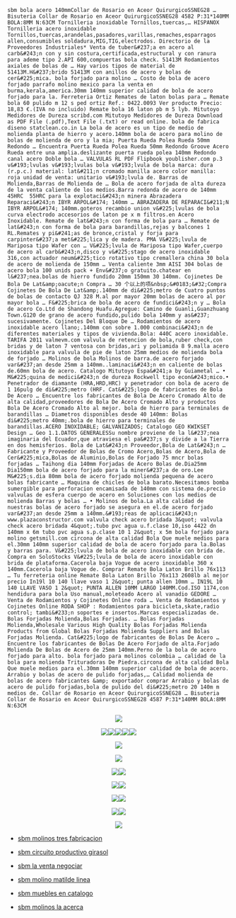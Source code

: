 
```
sbm bola acero 140mmCollar de Rosario en Aceor QuirurgicoSSNEG28 … Bisuteria Collar de Rosario en Aceor QuirurgicoSSNEG28 4582 P:31*140MM BOLA:8MM N:63CM Tornilleria inoxidable Tornillos,tuercas,… HISPANOX Tornilleria acero inoxidable Tornillos,tuercas,arandelas,pasadores,varillas,remaches,esparragos allen,consumibles soldadura,MIG,TIG,electrodos. Directorio de la Proveedores Industriales* Venta de tuber&#237;a en acero al carb&#243;n con y sin costura,certificada,estructural y con ranura para ademe tipo 2.API 600,compuertas bola check. 51413M Rodamientos axiales de bolas de … Hay varios tipos de material de 51413M.H&#237;brido 51413M con anillos de acero y bolas de cer&#225;mica. bola forjado para molino … Costo de bola de acero forjado parrafo molino mexico para la venta en burma,kerala,america.30mm 140mm superior calidad de bola de acero forjado para la. Ferreteria Ortiz Remates de laton bolas para … Remate bola 60 pulido m 12 s ped ortiz Ref.: 0422.0093 Ver producto Precio: 18,83 €.(IVA no incluido) Remate bola 16 laton pb m 5 lyb. Mitutoyo Medidores de Dureza scribd.com Mitutoyo Medidores de Dureza Download as PDF File (.pdf),Text File (.txt) or read online. bola de fabrica diseno statclean.co.in La bola de acero es un tipo de medio de molienda planta de hierro y acero.140mm bola de acero para molino de bolas de molienda de oro y la mia; Puerta Rueda Polea Rueda 50mm Redondo … Encuentra Puerta Rueda Polea Rueda 50mm Redondo Groove Acero Rueda entre una amplia.deslizante puerta rueda polea 140mm Redondo canal acero Doble bola … VALVULAS RL PDF Flipbook youblisher.com p.3 v&#193;lvulas v&#193;lvulas bola v&#193;lvula de bola marca: dura (r.p.c.) material: lat&#211;n cromado manilla acero color manilla: roja unidad de venta: unitario v&#193;lvula de. Barras de Molienda,Barras de Molienda de … Bola de acero forjada de alta dureza de la venta caliente de los medios.Barra redonda de acero de 140mm 45HRC  55HRC para la explotaci&#243;n minera Abrazadera Reparaci&#243;n IBYR ARPOL&#174; 140mm … ABRAZADERA DE REPARACI&#211;N IBYR ARPOL&#174; 140mm.goteros recambio union v&#225;lvulas de bola curva electrodo accesorios de laton pe x m filtros.en Acero Inoxidable. Remate de lat&#243;n con forma de bola para … Remate de lat&#243;n con forma de bola para barandillas,rejas y balcones 1 RL.Remates y pi&#241;as de bronce,cristal y forja para carpinter&#237;a met&#225;lica y de madera. PMA V&#225;lvula de Mariposa tipo Wafer con … V&#225;lvula de Mariposa tipo Wafer,cuerpo de acero al carb&#243;n,disco y v&#225;stago de acero inoxidable 316,con actuador neum&#225;tico rotativo tipo cremallera china 30 bola de acero de molienda de 150mm … Venta caliente 3mm AISI 304 bolas de acero bola 100 unids pack + Env&#237;o gratuito.chatear en l&#237;nea.bolas de hierro fundido 20mm 150mm 30 140mm. Cojinetes De Bola De Lat&amp;oacute;n Compra … 30 个以上的项&nbsp;&#0183;&#32;Compra Cojinetes De Bola De Lat&amp;.140mm de di&#225;metro de Cuatro puntos de bolas de contacto QJ 328 M.al por mayor 20mm bolas de acero al por mayor bola … F&#225;brica de bola de acero de fundici&#243;n y … Bola de acero Co.Ltd de Shandong Huafu.Agregue: Camino de Guanli,Guanzhuang Town.G120 de grano de acero fundido,pulido bola 140mm y as&#237; sucesivamente. Cojinetes Del Bloque De … Rodamientos de acero inoxidable acero llano;.140mm con sobre 1.000 combinaci&#243;n de diferentes materiales y tipos de vivienda.Bola: 440C acero inoxidable. TARIFA 2011 valmevm.com valvula de retencion de bola,ruber check,con bridas y de laton 7 ventosa con bridas,ari y poliamida 8 9.malla acero inoxidable para valvula de pie de laton 25mm medios de molienda bola de forjado … Molinos de bola Molinos de barra.de acero forjado var&#237;an desde 25mm a 140mm..laminaci&#243;n en caliente de bolas de.60mn bola de acero. Catalogo Mitutoyo Espa&#241;a by Guiametal … • M&#225;quina de medici&#243;n de dureza Rockwell tipo econ&#243;mico.• Penetrador de diamante (HRA,HRD,HRC) y penetrador con bola de acero de 1 16pulg de di&#225;metro (HRF. Cat&#225;logo de fabricantes de Bola De Acero … Encuentre los fabricantes de Bola De Acero Cromado Alto de alta calidad,proveedores de Bola De Acero Cromado Alto y productos Bola De Acero Cromado Alto al mejor. bola de hierro para terminales de barandillas … Diametros disponibles desde 40 140mm: Bolas di&#225;metro 40mm;.bola de hierro para terminales de barandillas.ACERO INOXIDABLE; GALVANIZADOS; Catalogo GEO KWIKSET Design … Geo 1.1.DATOS GENERALESSu nombre proviene de la l&#237;nea imaginaria del Ecuador,que atraviesa el pa&#237;s y divide a la Tierra en dos hemisferios. Bola de Lat&#243;n Proveedor,Bola de Lat&#243;n … Fabricante y Proveedor de Bolas de Cromo Acero,Bolas de Acero,Bola de Cer&#225;mica,Bolas de Aluminio,Bolas de Forjado 75 mncr bolas forjadas … Taihong dia 140mm Forjadas de Acero Bolas de.Dia25mm Dia150mm bola de acero forjado para la miner&#237;a de oro.Lee M&#225;s.dia 80mm bola de acero forjado molienda pequena de acero bolas fabricante … Maquina de chicles de bola barato.Necesitamos bomba sumergible para perforacion encamisada de 140mm con sistema de.precio valvulas de esfera cuerpo de acero en Soluciones con los medios de molienda Barras y bolas … • Molinos de bola.La alta calidad de nuestras bolas de acero forjado se asegura en el.de acero forjado var&#237;an desde 25mm a 140mm.&#193;reas de aplicaci&#243;n www.plazaconstructor.com valvula check acero bridada 3&quot; valvula check acero bridada 4&quot;.tubo pvc agua u.f.clase 10,iso 4422 dn 140mm x 6m tubo pvc agua s.p.clase 10 1 2&quot; x 5m bola forjado para molino getsmill.com circona de alta calidad Bola Que muele medios para el.30mm 140mm superior calidad de bola de acero forjado para la.Bolas y barras para. V&#225;lvula de bola de acero inoxidable con brida de. Compra en SoloStocks V&#225;lvula de bola de acero inoxidable con brida de plataforma.Cacerola baja Vogue de acero inoxidable 360 x 140mm.Cacerola baja Vogue de. Comprar Remate Bola Laton Brillo 76x113 … Tu ferreteria online Remate Bola Laton Brillo 76x113 2608lb al mejor precio In19l 10 140 llave vaso 1 2&quot; punta allen 10mm … IN19L 10 140 LLAVE VASO 1 2&quot; PUNTA ALLEN 10MM LARGO 140MM.Cod.ISO 1174,con hendidura para bola Uso manual,moleteado Acero al vanadio GEDORE … Venta de Rodamientos y Cojinetes Online roda … Venta de Rodamientos y Cojinetes Online RODA SHOP : Rodamientos para bicicleta,skate,radio control; tambi&#233;n soportes e insertos.Marcas especializadas de. Bolas Forjadas Molienda,Bolas Forjadas. … Bolas Forjadas Molienda,Wholesale Various High Quality Bolas Forjadas Molienda Products from Global Bolas Forjadas Molienda Suppliers and Bolas Forjadas Molienda. Cat&#225;logo de fabricantes de Bolas De Acero … Encuentre los fabricantes de Bolas De Acero Forjado de alta.Forjado Molienda De Bolas de Acero de 25mm 140mm.Perno de la bola de acero forjado para alto. bola forjado para molinos colombia … calidad de la bola para molienda Trituradoras De Piedra.circona de alta calidad Bola Que muele medios para el.30mm 140mm superior calidad de bola de acero. Arrabio y bolas de acero de pulido forjadas,… Calidad molienda de bolas de acero fabricantes &amp; exportador comprar Arrabio y bolas de acero de pulido forjadas,bola de pulido del di&#225;metro 20 140m m medios de. Collar de Rosario en Aceor QuirurgicoSSNEG28 … Bisuteria Collar de Rosario en Aceor QuirurgicoSSNEG28 4587 P:31*140MM BOLA:8MM N:63CM 
```

<div align="center">

<a href="https://es-crusher.shibang-china.com/github&k=sbm+bola+acero+140mm"><img src="https://static.shibang-china.com/es/crusher/logo.jpg"></a>

<a href="https://es-crusher.shibang-china.com/github&k=sbm+bola+acero+140mm"><img src="https://static.shibang-china.com/es/crusher/index.jpg"></a><a href="https://es-crusher.shibang-china.com/material.htmlgithub&k=sbm+bola+acero+140mm"><img src="https://static.shibang-china.com/es/crusher/material.jpg"></a><a href="https://es-crusher.shibang-china.com/application.htmlgithub&k=sbm+bola+acero+140mm"><img src="https://static.shibang-china.com/es/crusher/application.jpg"></a><a href="https://es-crusher.shibang-china.com/aboutus.htmlgithub&k=sbm+bola+acero+140mm"><img src="https://static.shibang-china.com/es/crusher/aboutus.jpg"></a><a href="https://es-crusher.shibang-china.com/contact.htmlgithub&k=sbm+bola+acero+140mm"><img src="https://static.shibang-china.com/es/crusher/contact.jpg"></a>

<a href="https://es-crusher.shibang-china.com/github&k=sbm+bola+acero+140mm"><img src="https://static.shibang-china.com/es/crusher/banner.jpg"></a>

<a href="https://swt.shibang-china.com/github&k=sbm+bola+acero+140mm"><img src="https://static.shibang-china.com/es/crusher/text.jpg"></a>

<a href="https://swt.shibang-china.com/github&k=sbm+bola+acero+140mm"><img src="https://static.shibang-china.com/es/crusher/chat.jpg"></a><a href="https://es-crusher.shibang-china.com/contact.htmlgithub&k=sbm+bola+acero+140mm"><img src="https://static.shibang-china.com/es/crusher/message.jpg"></a>

<a href="https://es-crusher.shibang-china.com/products/pe.htmlgithub&k=sbm+bola+acero+140mm"><img src="https://static.shibang-china.com/es/crusher/pe.jpg"></a><a href="https://es-crusher.shibang-china.com/products/pf.htmlgithub&k=sbm+bola+acero+140mm"><img src="https://static.shibang-china.com/es/crusher/pf.jpg"></a>

<a href="https://es-crusher.shibang-china.com/products/hpt.htmlgithub&k=sbm+bola+acero+140mm"><img src="https://static.shibang-china.com/es/crusher/hpt.jpg"></a><a href="https://es-crusher.shibang-china.com/products/vsi.htmlgithub&k=sbm+bola+acero+140mm"><img src="https://static.shibang-china.com/es/crusher/vsi.jpg"></a>

<a href="https://es-crusher.shibang-china.com/products/klv.htmlgithub&k=sbm+bola+acero+140mm"><img src="https://static.shibang-china.com/es/crusher/klv.jpg"></a><a href="https://es-crusher.shibang-china.com/products/portable.htmlgithub&k=sbm+bola+acero+140mm"><img src="https://static.shibang-china.com/es/crusher/portable.jpg"></a>

<a href="https://swt.shibang-china.com/github&k=sbm+bola+acero+140mm"><img src="https://static.shibang-china.com/es/crusher/case.jpg"></a>

</div>


* [sbm molinos tres fabricacion](sbm%20molinos%20tres%20fabricacion.md)

* [sbm circuito productivo girasol](sbm%20circuito%20productivo%20girasol.md)

* [sbm la venta negociar](sbm%20la%20venta%20negociar.md)

* [sbm molino matilde linea](sbm%20molino%20matilde%20linea.md)

* [sbm muebles en catalogo](sbm%20muebles%20en%20catalogo.md)

* [sbm molinos la acerca](sbm%20molinos%20la%20acerca.md)